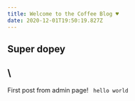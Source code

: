 ```yaml
---
title: Welcome to the Coffee Blog ♥
date: 2020-12-01T19:50:19.827Z
---
```

## Super dopey

## \
First post from admin page! ` hello world`
